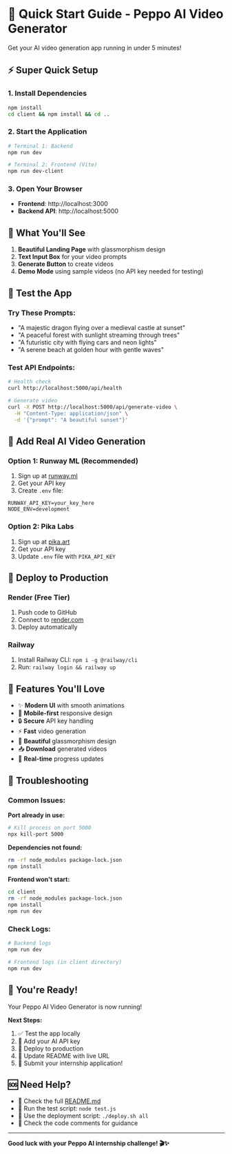 # 🚀 Quick Start Guide - Peppo AI Video Generator

Get your AI video generation app running in under 5 minutes!

## ⚡ Super Quick Setup

### 1. Install Dependencies
```bash
npm install
cd client && npm install && cd ..
```

### 2. Start the Application
```bash
# Terminal 1: Backend
npm run dev

# Terminal 2: Frontend (Vite)
npm run dev-client
```

### 3. Open Your Browser
- **Frontend**: http://localhost:3000
- **Backend API**: http://localhost:5000

## 🎯 What You'll See

1. **Beautiful Landing Page** with glassmorphism design
2. **Text Input Box** for your video prompts
3. **Generate Button** to create videos
4. **Demo Mode** using sample videos (no API key needed for testing)

## 🧪 Test the App

### Try These Prompts:
- "A majestic dragon flying over a medieval castle at sunset"
- "A peaceful forest with sunlight streaming through trees"
- "A futuristic city with flying cars and neon lights"
- "A serene beach at golden hour with gentle waves"

### Test API Endpoints:
```bash
# Health check
curl http://localhost:5000/api/health

# Generate video
curl -X POST http://localhost:5000/api/generate-video \
  -H "Content-Type: application/json" \
  -d '{"prompt": "A beautiful sunset"}'
```

## 🔑 Add Real AI Video Generation

### Option 1: Runway ML (Recommended)
1. Sign up at [runway.ml](https://runway.ml)
2. Get your API key
3. Create `.env` file:
```env
RUNWAY_API_KEY=your_key_here
NODE_ENV=development
```

### Option 2: Pika Labs
1. Sign up at [pika.art](https://pika.art)
2. Get your API key
3. Update `.env` file with `PIKA_API_KEY`

## 🚀 Deploy to Production

### Render (Free Tier)
1. Push code to GitHub
2. Connect to [render.com](https://render.com)
3. Deploy automatically

### Railway
1. Install Railway CLI: `npm i -g @railway/cli`
2. Run: `railway login && railway up`

## 📱 Features You'll Love

- ✨ **Modern UI** with smooth animations
- 📱 **Mobile-first** responsive design
- 🔒 **Secure** API key handling
- ⚡ **Fast** video generation
- 🎨 **Beautiful** glassmorphism design
- 📥 **Download** generated videos
- 🔄 **Real-time** progress updates

## 🐛 Troubleshooting

### Common Issues:

**Port already in use:**
```bash
# Kill process on port 5000
npx kill-port 5000
```

**Dependencies not found:**
```bash
rm -rf node_modules package-lock.json
npm install
```

**Frontend won't start:**
```bash
cd client
rm -rf node_modules package-lock.json
npm install
npm run dev
```

### Check Logs:
```bash
# Backend logs
npm run dev

# Frontend logs (in client directory)
npm run dev
```

## 🎉 You're Ready!

Your Peppo AI Video Generator is now running! 

**Next Steps:**
1. ✅ Test the app locally
2. 🔑 Add your AI API key
3. 🚀 Deploy to production
4. 📝 Update README with live URL
5. 🎯 Submit your internship application!

## 🆘 Need Help?

- 📖 Check the full [README.md](README.md)
- 🐛 Run the test script: `node test.js`
- 🚀 Use the deployment script: `./deploy.sh all`
- 💬 Check the code comments for guidance

---

**Good luck with your Peppo AI internship challenge! 🎬✨**
